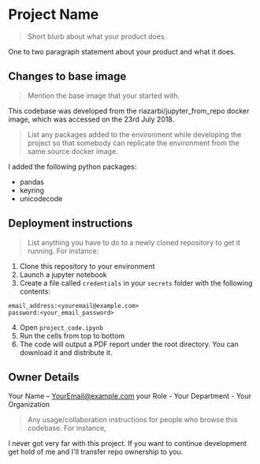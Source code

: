 # Project Name
> Short blurb about what your product does.

One to two paragraph statement about your product and what it does.

## Changes to base image
> Mention the base image that your started with.

This codebase was developed from the riazarbi/jupyter_from_repo docker image, which was accessed on the 23rd July 2018.

> List any packages added to the environment while developing the project so that somebody can replicate the environment from the same source docker image. 

I added the following python packages:
* pandas
* keyring
* unicodecode

## Deployment instructions
> List anything you have to do to a newly cloned repository to get it running. For instance:

1. Clone this repository to your environment
2. Launch a jupyter notebook
3. Create a file called `credentials` in your `secrets` folder with the following contents:
```
email_address:<youremail@example.com>
password:<your_email_password>
```
4. Open `project_code.ipynb`
5. Run the cells from top to bottom
6. The code will output a PDF report under the root directory. You can download it and distribute it.

## Owner Details

Your Name – YourEmail@example.com
your Role - Your Department - Your Organization

> Any usage/collaboration instructions for people who browse this codebase. For instance, 

I never got very far with this project. If you want to continue development get hold of me and I'll transfer repo ownership to you.
